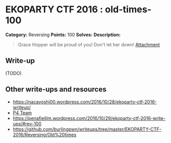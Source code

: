 # EKOPARTY CTF 2016 : old-times-100

**Category:** Reversing
**Points:** 100
**Solves:**
**Description:**

> Grace Hopper will be proud of you! Don't let her down!
> [Attachment](rev100.zip)

## Write-up

(TODO)

## Other write-ups and resources

* https://nacayoshi00.wordpress.com/2016/10/28/ekoparty-ctf-2016-writeup/
* [P4 Team](https://github.com/p4-team/ctf/blob/master/2016-10-26-ekoparty/re_100/README.md)
* https://penafieljlm.wordpress.com/2016/10/29/ekoparty-ctf-2016-write-ups/#rev-100
* https://github.com/burlingpwn/writeups/tree/master/EKOPARTY-CTF-2016/Reversing/Old%20times
